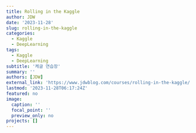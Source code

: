 ```yaml
---
title: Rolling in the Kaggle
author: JDW
date: '2023-11-28'
slug: rolling-in-the-kaggle
categories:
  - Kaggle
  - DeepLearning
tags:
  - Kaggle
  - DeepLearning
subtitle: '케글 연습장'
summary: ''
authors: [JDW]
external_link: 'https://www.jdwblog.com/courses/rolling-in-the-kaggle/'
lastmod: '2023-11-28T06:17:24Z'
featured: no
image:
  caption: ''
  focal_point: ''
  preview_only: no
projects: []
---
```

